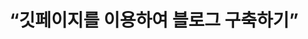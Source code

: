 ---
title: “깃페이지를 이용하여 블로그 구축하기”
categories:
- blogging
last_modified_at: 2021-11-14T14:00:00+09:00
toc: true
---